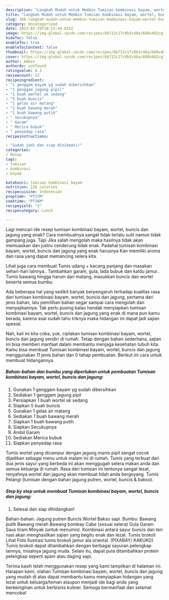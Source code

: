 ```yaml
---
description: "Langkah Mudah untuk Membin Tumisan kombinasi bayam, wortel, buncis dan jagung yang Lezat"
title: "Langkah Mudah untuk Membin Tumisan kombinasi bayam, wortel, buncis dan jagung yang Lezat"
slug: 368-langkah-mudah-untuk-membin-tumisan-kombinasi-bayam-wortel-buncis-dan-jagung-yang-lezat
category: Uncategorized
date: 2023-03-29T18:13:44.835Z
image: https://img-global.cpcdn.com/recipes/bb712c17c0b3c48a/680x482cq70/tumisan-kombinasi-bayam-wortel-buncis-dan-jagung-foto-resep-utama.jpg
hideToc: false
enableToc: true
enableTocContent: false
thumbnail: https://img-global.cpcdn.com/recipes/bb712c17c0b3c48a/680x482cq70/tumisan-kombinasi-bayam-wortel-buncis-dan-jagung-foto-resep-utama.jpg
cover: https://img-global.cpcdn.com/recipes/bb712c17c0b3c48a/680x482cq70/tumisan-kombinasi-bayam-wortel-buncis-dan-jagung-foto-resep-utama.jpg
author: Admin
authorAv: notfound
ratingvalue: 4.3
reviewcount: 12
recipeingredient:
- "1 genggam bayam yg sudah dibersihkan"
- "1 genggam jagung pipil"
- "1 buah wortel uk sedang"
- "5 buah buncis"
- "1 gelas air matang"
- "1 buah bawang merah"
- "1 buah bawang putih"
- " Secukupnya"
- " Garam"
- " Merica bubuk"
- " penyedap rasa"
recipeinstructions:

- "Sudah jadi dan siap dinikmati!"
categories:
- Resep
tags:
- tumisan
- kombinasi
- bayam

katakunci: tumisan kombinasi bayam 
nutrition: 226 calories
recipecuisine: Indonesian
preptime: "PT17M"
cooktime: "PT36M"
recipeyield: "3"
recipecategory: Lunch

---
```



Lagi mencari ide resep tumisan kombinasi bayam, wortel, buncis dan jagung yang enak? Cara membuatnya sangat tidak terlalu sulit namun tidak gampang juga. Tapi Jika salah mengolah maka hasilnya tidak akan memuaskan dan justru cenderung tidak enak. Padahal tumisan kombinasi bayam, wortel, buncis dan jagung yang enak harusnya Kan memiliki aroma dan rasa yang dapat memancing selera kita.


Lihat juga cara membuat Tumis udang + kacang panjang dan masakan sehari-hari lainnya.. Tambahkan garam, gula, lada bubuk dan kaldu jamur.. Tumis bawang hingga harum dan matang, masukkan buncis dan wortel beserta semua bumbu.

Ada beberapa hal yang sedikit banyak berpengaruh terhadap kualitas rasa dari tumisan kombinasi bayam, wortel, buncis dan jagung, pertama dari jenis bahan, lalu pemilihan bahan segar sampai cara mengolah dan menyajikannya. Tak perlu pusing kalau hendak menyiapkan tumisan kombinasi bayam, wortel, buncis dan jagung yang enak di mana pun kamu berada, karena asal sudah tahu triknya maka hidangan ini dapat jadi sajian spesial.


Nah, kali ini kita coba, yuk, ciptakan tumisan kombinasi bayam, wortel, buncis dan jagung sendiri di rumah. Tetap dengan bahan sederhana, sajian ini bisa memberi manfaat dalam membantu menjaga kesehatan tubuh kita. Kamu bisa membuat Tumisan kombinasi bayam, wortel, buncis dan jagung menggunakan 11 jenis bahan dan 0 tahap pembuatan. Berikut ini cara untuk membuat hidangannya.

<!--inarticleads1-->

##### Bahan-bahan dan bumbu yang diperlukan untuk pembuatan Tumisan kombinasi bayam, wortel, buncis dan jagung:

1. Gunakan 1 genggam bayam yg sudah dibersihkan
1. Sediakan 1 genggam jagung pipil
1. Persiapkan 1 buah wortel uk sedang
1. Siapkan 5 buah buncis
1. Gunakan 1 gelas air matang
1. Sediakan 1 buah bawang merah
1. Siapkan 1 buah bawang putih
1. Siapkan  Secukupnya
1. Ambil  Garam
1. Sediakan  Merica bubuk
1. Siapkan  penyedap rasa


Tumis wortel yang dicampur dengan jagung manis pipil sangat cocok dijadikan sebagai menu untuk malam ini di rumah. Tumis yang terbuat dari dua jenis sayur yang berbeda ini akan menggugah selera makan anda dan semua keluarga di rumah. Rasa dari tumisan ini tentunya sangat lezat, renyahnya wortel dan jagung akan membuat lidah anda bergoyang. Tumis Pelangi (tumisan dengan bahan jagung putren, wortel, buncis &amp; bakso). 

<!--inarticleads2-->

##### Step by step untuk membuat Tumisan kombinasi bayam, wortel, buncis dan jagung:


1. Selesai dan siap dihidangkan!

Bahan-bahan: Jagung putren Buncis Wortel Bakso sapi. Bumbu: Bawang putih Bawang merah Bawang bombay Cabe (sesuai selera) Gula Garam Saus tiram Minyak (untuk menumis). Kombinasi antara sayur buncis dan teri nasi akan menghasilkan sajian yang begitu enak dan lezat. Tumis brokoli Lihat Foto Ilustrasi tumis brokoli jamur ala oriental. (PIXABAY/ KAKUKO) Tumis brokoli dapat ditambahkan dengan berbagai sayuran pelengkap lainnya, misalnya jagung muda. Selain itu, dapat pula ditambahkan protein pelengkap seperti ayam atau daging sapi. 

Terima kasih telah menggunakan resep yang kami tampilkan di halaman ini. Harapan kami, olahan Tumisan kombinasi bayam, wortel, buncis dan jagung yang mudah di atas dapat membantu kamu menyiapkan hidangan yang lezat untuk keluarga/teman ataupun menjadi ide bagi anda yang berkeinginan untuk berbisnis kuliner. Semoga bermanfaat dan selamat mencoba!
